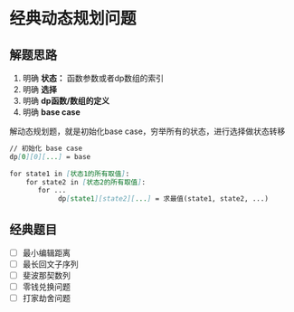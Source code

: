 # 经典动态规划问题

## 解题思路
1. 明确 **状态：** 函数参数或者dp数组的索引
2. 明确 **选择**
3. 明确 **dp函数/数组的定义**
4. 明确 **base case**

解动态规划题，就是初始化base case，穷举所有的状态，进行选择做状态转移
```markdown
// 初始化 base case
dp[0][0][...] = base
        
for state1 in [状态1的所有取值]:
    for state2 in [状态2的所有取值]:
       for ...
            dp[state1][state2][...] = 求最值(state1, state2, ...)
```

## 经典题目
- [ ] 最小编辑距离
- [ ] 最长回文子序列
- [ ] 斐波那契数列
- [ ] 零钱兑换问题
- [ ] 打家劫舍问题